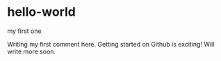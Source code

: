 # hello-world
my first one


Writing my first comment here. Getting started on Github is exciting!
Will write more soon.
